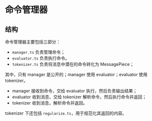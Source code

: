 # 命令管理器

## 结构

命令管理器主要包括三部分：

- `manager.ts` 负责管理命令；
- `evaluator.ts` 负责执行命令。
- `tokenizer.ts` 负责将消息中潜在的命令转化为 MessagePiece；

其中，只有 manager 是公开的；manager 使用 evaluator；evaluator 使用 tokenizer。

- manager 接收到命令，交给 evaluator 执行，然后负责输出结果；
- evaluator 收到消息，交给 tokenizer 解析命令，然后执行命令并返回；
- tokenizer 收到消息，解析命令并返回。

tokenizer 下还包括 `regularize.ts`，用于规范化其返回的内容。
